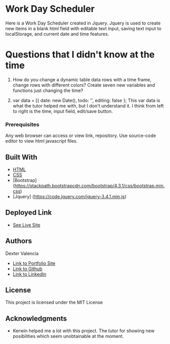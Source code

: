 # Work Day Scheduler

Here is a Work Day Scheduler created in Jquery. Jquery is used to create new items in a blank html field with editable text input, saving text input to localStorage, and current date and time features. 

# Questions that I didn't know at the time 

 1. How do you change a dynamic table data rows with a time frame, change rows with different colors? Create seven new variables and functions just changing the time?
 
2. var data = [{ date: new Date(), todo: '', editing: false };
This var data is what the tutor helped me with, but I don't understand it. I think from left to right is the time, input field, edit/save button. 


### Prerequisites

Any web browser can access or view link, repository. Use source-code editor to view html javascript files.

## Built With

* [HTML](https://developer.mozilla.org/en-US/docs/Web/HTML)
* [CSS](https://developer.mozilla.org/en-US/docs/Web/CSS)
* [Bootstrap] (https://stackpath.bootstrapcdn.com/bootstrap/4.3.1/css/bootstrap.min.css)
* [Jquery] (https://code.jquery.com/jquery-3.4.1.min.js)

## Deployed Link

* [See Live Site](https://itsmedexter.github.io/Work_Day_Scheduler/)


## Authors

Dexter Valencia 

- [Link to Portfolio Site](https://github.com/itsmedexter/Work_Day_Scheduler)
- [Link to Github](https://github.com/itsmedexter)
- [Link to LinkedIn](https://www.linkedin.com/in/dextervalencia/)

## License

This project is licensed under the MIT License 

## Acknowledgments

* Kerwin helped me a lot with this project. The tutor for showing new posibilities which seem unobtainable at the moment.  
